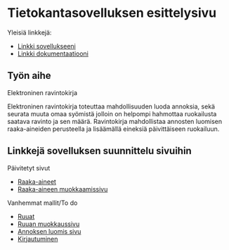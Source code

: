 ﻿# Tietokantasovelluksen esittelysivu

Yleisiä linkkejä:

* [Linkki sovellukseeni](https://harrihei.users.cs.helsinki.fi/tsoha)
* [Linkki dokumentaatiooni](doc/dokumentaatio.pdf)

## Työn aihe

Elektroninen ravintokirja 

Elektroninen ravintokirja toteuttaa mahdollisuuden luoda annoksia, sekä seurata muuta omaa syömistä jolloin on helpompi hahmottaa ruokailusta saatava ravinto ja sen määrä.
Ravintokirja mahdollistaa annosten luomisen raaka-aineiden perusteella ja lisäämällä eineksiä päivittäiseen ruokailuun.

## Linkkejä sovelluksen suunnittelu sivuihin
Päivitetyt sivut
* [Raaka-aineet](https://harrihei.users.cs.helsinki.fi/tsoha/ravintokirja/raakaaine)
* [Raaka-aineen muokkaamissivu](https://harrihei.users.cs.helsinki.fi/tsoha/ravintokirja/raakaaine/1)

Vanhemmat mallit/To do

* [Ruuat](https://harrihei.users.cs.helsinki.fi/tsoha/ravintokirja/ruoka)
* [Ruuan muokkaussivu](https://harrihei.users.cs.helsinki.fi/tsoha/ravintokirja/ruoka/1)
* [Annoksen luomis sivu](https://harrihei.users.cs.helsinki.fi/tsoha/ravintokirja/ruoka/luoannos)
* [Kirjautuminen](https://harrihei.users.cs.helsinki.fi/tsoha/login)